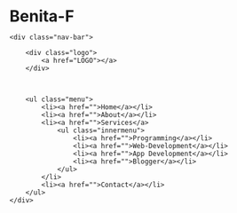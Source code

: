 # Benita-F
<!DOCTYPE html>
<html lang="en">
<head>
    <meta charset="UTF-8">
    <meta name="viewport" content="width=device-width, initial-scale=1.0">
    <title>nav-bar</title>
    <link rel="stylesheet" type="text/css" href="nav-bar.css">
</head>
<style>
  * {
    margin: 0;
    padding: 0;
    box-sizing: border-box;
}


body {
    width: 100vw;
    min-height: 100vh;
    position: absolute;
    display: block;
    background: #fafafa;
}

html {
    font-family: Arial, Helvetica, sans-serif;
}


.nav-bar{
    position: relative;
    display: flex;
    justify-content: space-evenly;
    align-items: center;
    background-color: teal;
    width: 100%;
    padding: 0 10vw;
    max-height: 65px;
}

ul{
    list-style: none;
    min-width: 70%;
    position: relative;
}

a{
    text-decoration: none;
    font-weight: bold;
}

.logo{
    text-align: center;
    padding: 20px;
    width: 70px;
    background-color: white;
    border: 4px teal;
    /*background: red url("path/to/file") center no-repeat;
    background-size: cover;*/
}

.logo a{
    color: teal;
    font-size: 40px;
    transition: color .4s;
}

.logo a:hover{
    color: orangered;
}

.menu{
    display: flex;
    justify-content: center;
    height: 70px;
}

.menu li{
    width: 100%;
    text-align: center;
    max-height: 67px;
    position: relative;
    display: inline-block;

}


.menu li:hover{
    background-color: orangered;
}

.menu li a, .menu li a:hover, .menu li a:active, .menu li a:focus{
    width: 100% !important;
    height: 63px !important;
    font-size: 20px;
    position: relative;
    display: inline-flex;
    justify-content: center;
    align-items: center;
    color: #f9f9f9;
    font-size: 15px;
    font-variant-caps: small-caps;
    text-align: center;

    transition: all 0.5s ease ;
    
}

.innermenu{
    display: none;
}

.menu > li:hover .innermenu{
    display:flex;
    flex-direction: column;
    background-color: orangered;
    border: 1px solid white;
    border-top: none;
    margin-top: 6px;
   
    padding: 0;
    position: relative;
    width: max-content;
    
}

.innermenu li{
    border-bottom: 1px solid lightsalmon;                                  ;
}

.innermenu li:hover{
    background-color: lightsalmon;
}

.innermenu li:hover a{
    color: teal;
    transition: color .4s;
    align-content: left;
    justify-content: left;
    text-align: left; 
}

.innermenu li:last-of-type{
    border-bottom: none;
}
</style>
<body>
    
    <div class="nav-bar">
       
        <div class="logo">
            <a href="LOGO"></a>
        </div>

        
        
        <ul class="menu">
            <li><a href="">Home</a></li>
            <li><a href="">About</a></li>
            <li><a href="">Services</a>
                <ul class="innermenu">
                    <li><a href="">Programming</a></li>
                    <li><a href="">Web-Development</a></li>
                    <li><a href="">App Development</a></li>
                    <li><a href="">Blogger</a></li>
                </ul>
            </li>
            <li><a href="">Contact</a></li>
        </ul>
    </div>
</body>
</html>












